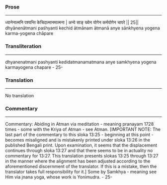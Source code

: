 ### Prose 
 --- 
ध्यानेनात्मनि पश्यन्ति केचिदात्मानमात्मना |
अन्ये साङ् ख्येन योगेन कर्मयोगेन चापरे || 25||
dhyānenātmani paśhyanti kechid ātmānam ātmanā
anye sānkhyena yogena karma-yogena chāpare

### Transliteration 
 --- 
dhyanenatmani pashyanti kedidatmanamatmana anye samkhyena yogena karmayogena chapare - 25-

### Translation 
 --- 
No translation

### Commentary 
 --- 
Commentary: Abiding in Atman via meditation - meaning pranayam 1728 times - some with the Kriya of Atman - see Atman. [IMPORTANT NOTE: The last part of the commentary to this sloka 13:25 - beginning at this point - becomes misaligned and is mistakenly printed under sloka 13:26 in the published Bengali print. Upon examination, it seems that the displacement continues through sloka 13:27 and that there seems to be in actuality no commentary for 13:27. This translation presents slokas 13:25 through 13:27 in the manner where the alignment has been adjusted according to the aforementioned discernment of the translator. If this is a mistake, then the translator takes full responsibility for it.] Some by Samkhya - meaning see Him via jnana yoga, whose work is Yonimudra. - 25-